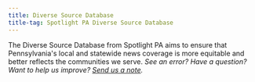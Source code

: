 ```yaml
---
title: Diverse Source Database
title-tag: Spotlight PA Diverse Source Database
---
```

The Diverse Source Database from Spotlight PA aims to ensure that Pennsylvania's local and statewide news coverage is more equitable and better reflects the communities we serve. *See an error? Have a question? Want to help us improve? [Send us a note](mailto:sources@spotlightpa.org).*